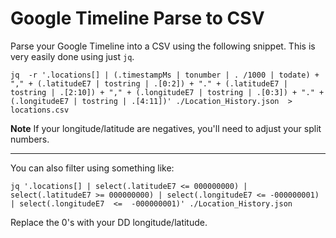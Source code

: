 # Google Timeline Parse to CSV


Parse your Google Timeline into a CSV using the following snippet. 
This is very easily done using just `jq`. 


```
jq  -r '.locations[] | (.timestampMs | tonumber | . /1000 | todate) + "," + (.latitudeE7 | tostring | .[0:2]) + "." + (.latitudeE7 | tostring | .[2:10]) + "," + (.longitudeE7 | tostring | .[0:3]) + "." + (.longitudeE7 | tostring | .[4:11])' ./Location_History.json  > locations.csv
```
**Note** If your longitude/latitude are negatives, you'll need to adjust your split numbers. 

------------------------------------------------------------

You can also filter using something like:

```
jq '.locations[] | select(.latitudeE7 <= 000000000) | select(.latitudeE7 >= 000000000) | select(.longitudeE7 <= -000000001) | select(.longitudeE7  <=  -000000001)' ./Location_History.json
```
Replace the 0's with your DD longitude/latitude. 
